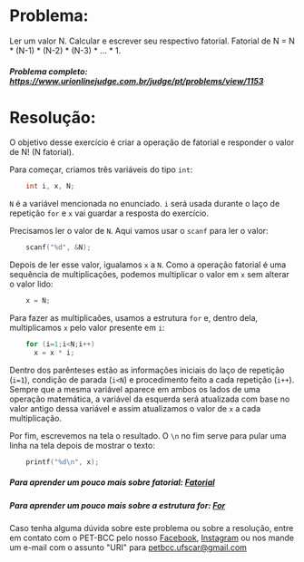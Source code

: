 # Problema:

Ler um valor N. Calcular e escrever seu respectivo fatorial. Fatorial de N = N * (N-1) * (N-2) * (N-3) * ... * 1.

##### Problema completo: https://www.urionlinejudge.com.br/judge/pt/problems/view/1153

# Resolução:

O objetivo desse exercício é criar a operação de fatorial e responder o valor de N! (N fatorial). 

Para começar, criamos três variáveis do tipo `int`:
```c
    int i, x, N;
```
`N` é a variável mencionada no enunciado. `i` será usada durante o laço de repetição `for` e `x` vai guardar a resposta do exercício.

Precisamos ler o valor de `N`. Aqui vamos usar o `scanf` para ler o valor:
```c
    scanf("%d", &N);
```
Depois de ler esse valor, igualamos `x` a `N`. Como a operação fatorial é uma sequência de multiplicações, podemos multiplicar o valor em `x` sem alterar o valor lido:
```c
    x = N;
```
Para fazer as multiplicaões, usamos a estrutura `for` e, dentro dela, multiplicamos `x` pelo valor presente em `i`:
```c
    for (i=1;i<N;i++)
      x = x * i;
```
Dentro dos parênteses estão as informações iniciais do laço de repetição (`i=1`), condição de parada (`i<N`) e procedimento feito a cada repetição (`i++`). Sempre que a mesma variável aparece em ambos os lados de uma operação matemática, a variável da esquerda será atualizada com base no valor antigo dessa variável e assim atualizamos o valor de `x` a cada multiplicação.

Por fim, escrevemos na tela o resultado. O `\n` no fim serve para pular uma linha na tela depois de mostrar o texto:
```c
    printf("%d\n", x);
```

##### Para aprender um pouco mais sobre fatorial: [Fatorial](https://brasilescola.uol.com.br/matematica/fatorial-principio-fundamental-da-contagem.htm)
##### Para aprender um pouco mais sobre a estrutura for: [For](http://linguagemc.com.br/a-estrutura-de-repeticao-for-em-c/)

Caso tenha alguma dúvida sobre este problema ou sobre a resolução, entre em contato com o PET-BCC pelo nosso
[Facebook](https://www.facebook.com/petbcc/),
[Instagram](https://www.instagram.com/petbcc.ufscar/)
ou nos mande um e-mail com o assunto "URI" para  petbcc.ufscar@gmail.com
